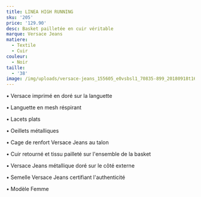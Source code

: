 ```yaml
---
title: LINEA HIGH RUNNING
sku: '205'
price: '129.90'
desc: Basket pailletée en cuir véritable
marque: Versace Jeans
matiere:
  - Textile
  - Cuir
couleur:
  - Noir
taille:
  - '38'
image: /img/uploads/versace-jeans_155605_e0vsbsl1_70835-899_20180918t163847_01.jpg
---
```

• Versace imprimé en doré sur la languette

• Languette en mesh réspirant 

• Lacets plats

• Oeillets métalliques

• Cage de renfort Versace Jeans au talon 

• Cuir retourné et tissu pailleté sur l'ensemble de la basket

• Versace Jeans métallique doré sur le côté externe 

• Semelle Versace Jeans certifiant l'authenticité

• Modèle Femme

